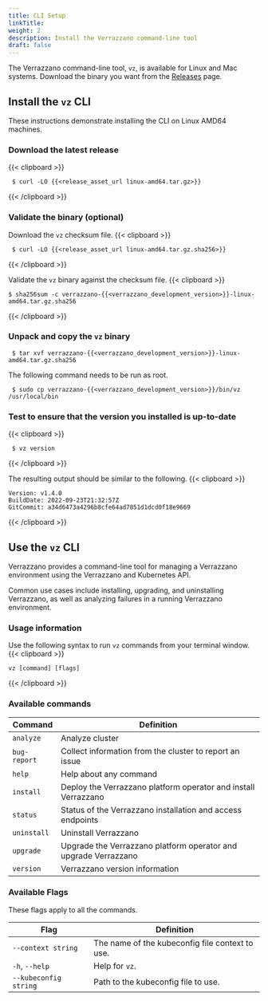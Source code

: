 ```yaml
---
title: CLI Setup
linkTitle:
weight: 2
description: Install the Verrazzano command-line tool
draft: false
---
```


The Verrazzano command-line tool, `vz`, is available for Linux and Mac systems.
Download the binary you want from the [Releases](https://github.com/verrazzano/verrazzano/releases/) page.

## Install the `vz` CLI

These instructions demonstrate installing the CLI on Linux AMD64 machines.

### Download the latest release
{{< clipboard >}}
<div class="highlight">

     $ curl -LO {{<release_asset_url linux-amd64.tar.gz>}}

</div>
{{< /clipboard >}}

### Validate the binary (optional)
Download the `vz` checksum file.
{{< clipboard >}}
<div class="highlight">

     $ curl -LO {{<release_asset_url linux-amd64.tar.gz.sha256>}}

</div>
{{< /clipboard >}}

Validate the `vz` binary against the checksum file.
{{< clipboard >}}
<div class="highlight">

    $ sha256sum -c verrazzano-{{<verrazzano_development_version>}}-linux-amd64.tar.gz.sha256

</div>
{{< /clipboard >}}

### Unpack and copy the `vz` binary

  ```shell
   $ tar xvf verrazzano-{{<verrazzano_development_version>}}-linux-amd64.tar.gz.sha256
  ```
  The following command needs to be run as root.
  ```shell
   $ sudo cp verrazzano-{{<verrazzano_development_version>}}/bin/vz /usr/local/bin
  ```

### Test to ensure that the version you installed is up-to-date
{{< clipboard >}}
<div class="highlight">

     $ vz version

</div>
{{< /clipboard >}}

The resulting output should be similar to the following.
{{< clipboard >}}
<div class="highlight">

    Version: v1.4.0
    BuildDate: 2022-09-23T21:32:57Z
    GitCommit: a34d6473a4296b8cfe64ad7851d1dcd0f18e9669

</div>
{{< /clipboard >}}

## Use the `vz` CLI

Verrazzano provides a command-line tool for managing a Verrazzano environment using the Verrazzano and Kubernetes API.

Common use cases include installing, upgrading, and uninstalling Verrazzano,
as well as analyzing failures in a running Verrazzano environment.

### Usage information

Use the following syntax to run `vz` commands from your terminal window.
{{< clipboard >}}
<div class="highlight">

    vz [command] [flags]

</div>
{{< /clipboard >}}

### Available commands

| Command     | Definition                                                      |
|-------------|-----------------------------------------------------------------|
| `analyze`   | Analyze cluster                                                 |
| `bug-report`| Collect information from the cluster to report an issue         |
| `help`      | Help about any command                                          |
| `install`   | Deploy the Verrazzano platform operator and install Verrazzano  |
| `status`    | Status of the Verrazzano installation and access endpoints      |
| `uninstall` | Uninstall Verrazzano                                            |
| `upgrade`   | Upgrade the Verrazzano platform operator and upgrade Verrazzano |
| `version`   | Verrazzano version information                                  |

### Available Flags

These flags apply to all the commands.

| Flag                  | Definition                                 |
|-----------------------|--------------------------------------------|
| `--context string`    | The name of the kubeconfig file context to use. |
| `-h`, `--help`        | Help for `vz`.                             |
| `--kubeconfig string` | Path to the kubeconfig file to use.        |
